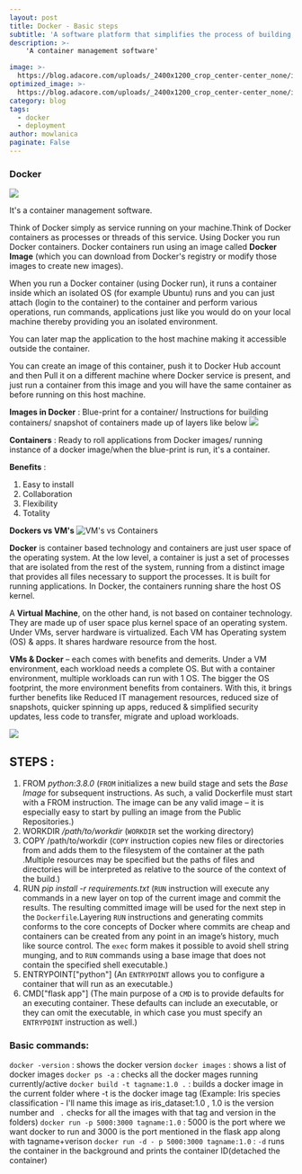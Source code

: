 ```yaml
---
layout: post
title: Docker - Basic steps
subtitle: 'A software platform that simplifies the process of building, running, managing and distributing applications.'
description: >- 
    'A container management software'

image: >-
  https://blog.adacore.com/uploads/_2400x1200_crop_center-center_none/iStock-1144628524.jpg
optimized_image: >-
  https://blog.adacore.com/uploads/_2400x1200_crop_center-center_none/iStock-1144628524.jpg
category: blog
tags:
  - docker
  - deployment
author: mowlanica
paginate: False
---
```


### Docker

![](https://miro.medium.com/max/1356/1*EM4xjGX5K1BLXa7919pcEA.png)

It's a container management software.

Think of Docker simply as service running on your machine.Think of Docker containers as processes or threads of this service. Using Docker you run Docker containers. Docker containers run using an image called **Docker Image** (which you can download from Docker's registry or modify those images to create new images).

When you run a Docker container (using Docker run), it runs a container inside which an isolated OS (for example Ubuntu) runs and you can just attach (login to the container) to the container and perform various operations, run commands, applications just like you would do on your local machine thereby providing you an isolated environment.

You can later map the application to the host machine making it accessible outside the container.

You can create an image of this container, push it to Docker Hub account and then Pull it on a different machine where Docker service is present, and just run a container from this image and you will have the same container as before running on this host machine.

**Images in Docker** : Blue-print for a container/ Instructions for building containers/ snapshot of containers made up of layers like below
![](https://cdn.nanalyze.com/uploads/2018/12/Containerized-Applications.jpg)

**Containers** : Ready to roll applications from Docker images/ running instance of a docker image/when the blue-print is run, it's a container.

**Benefits** : 
1. Easy to install
2. Collaboration
3. Flexibility
4. Totality

**Dockers vs VM's**
![VM's vs Containers](https://qph.fs.quoracdn.net/main-qimg-98b2f9f32e08f3748347c3293b425366)

**Docker** is container based technology and containers are just user space of the operating system. At the low level, a container is just a set of processes that are isolated from the rest of the system, running from a distinct image that provides all files necessary to support the processes. It is built for running applications. In Docker, the containers running share the host OS kernel.

A **Virtual Machine**, on the other hand, is not based on container technology. They are made up of user space plus kernel space of an operating system. Under VMs, server hardware is virtualized. Each VM has Operating system (OS) & apps. It shares hardware resource from the host.

**VMs & Docker** – each comes with benefits and demerits. Under a VM environment, each workload needs a complete OS. But with a container environment, multiple workloads can run with 1 OS. The bigger the OS footprint, the more environment benefits from containers. With this, it brings further benefits like Reduced IT management resources, reduced size of snapshots, quicker spinning up apps, reduced & simplified security updates, less code to transfer, migrate and upload workloads.

![](https://eadn-wc03-4064062.nxedge.io/cdn/wp-content/uploads/2020/05/2020_05_13_12_19_07_PowerPoint_Slide_Show_Azure_AZ104_M01_Compute_ed1_.png)



## STEPS :

1. FROM *python:3.8.0* 
(`FROM` initializes a new build stage and sets the *Base Image* for subsequent instructions. As such, a valid Dockerfile must start with a FROM instruction. The image can be any valid image – it is especially easy to start by pulling an image from the Public Repositories.)
2. WORKDIR */path/to/workdir*
(`WORKDIR` set the working directory) 
3. COPY /path/to/workdir
(`COPY` instruction copies new files or directories from *<src>* and adds them to the filesystem of the container at the path *<dest>*.Multiple *<src>* resources may be specified but the paths of files and directories will be interpreted as relative to the source of the context of the build.)
4. RUN *pip install -r requirements.txt*
(`RUN` instruction will execute any commands in a new layer on top of the current image and commit the results. The resulting committed image will be used for the next step in the `Dockerfile`.Layering `RUN` instructions and generating commits conforms to the core concepts of Docker where commits are cheap and containers can be created from any point in an image’s history, much like source control. The `exec` form makes it possible to avoid shell string munging, and to `RUN` commands using a base image that does not contain the specified shell executable.)
5. ENTRYPOINT["python"]
(An `ENTRYPOINT` allows you to configure a container that will run as an executable.)
6. CMD["flask app"]
(The main purpose of a `CMD` is to provide defaults for an executing container. These defaults can include an executable, or they can omit the executable, in which case you must specify an `ENTRYPOINT` instruction as well.)

### Basic commands:
`docker -version` : shows the docker version
`docker images`   : shows a list of docker images
`docker ps -a`    : checks all the docker mages running currently/active
`docker build -t tagname:1.0 .` : builds a docker image in the current folder where -t is the docker image tag (Example: Iris species classification - I'll name this image as iris_dataset:1.0 , 1.0 is the version number and ` .` checks for all the images with that tag and version in the folders)
`docker run -p 5000:3000 tagname:1.0` : 5000 is the port where we want docker to run and 3000 is the port mentioned in the flask app along with tagname+verison
`docker run -d - p 5000:3000 tagname:1.0` : `-d` runs the container in the background and prints the container ID(detached the container)
